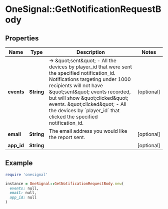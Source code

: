 # OneSignal::GetNotificationRequestBody

## Properties

| Name | Type | Description | Notes |
| ---- | ---- | ----------- | ----- |
| **events** | **String** | -&gt; \&quot;sent\&quot; - All the devices by player_id that were sent the specified notification_id.  Notifications targeting under 1000 recipients will not have \&quot;sent\&quot; events recorded, but will show \&quot;clicked\&quot; events. \&quot;clicked\&quot; - All the devices by &#x60;player_id&#x60; that clicked the specified notification_id. | [optional] |
| **email** | **String** | The email address you would like the report sent. | [optional] |
| **app_id** | **String** |  | [optional] |

## Example

```ruby
require 'onesignal'

instance = OneSignal::GetNotificationRequestBody.new(
  events: null,
  email: null,
  app_id: null
)
```

